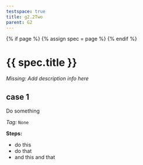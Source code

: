 ```yaml
---
testspace: true
title: g2.2Two
parent: G2
---
```


{% if page %} {% assign spec = page %} {% endif %} 

# {{ spec.title }} 

*Missing: Add description info here*
## case 1
Do something

*Tag:* `None`

**Steps:** 

* do this
* do that
* and this and that


